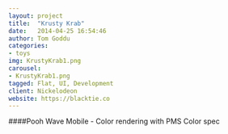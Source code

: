 ```yaml
---
layout: project
title:  "Krusty Krab"
date:   2014-04-25 16:54:46
author: Tom Goddu
categories:
- toys
img: KrustyKrab1.png
carousel:
- KrustyKrab1.png
tagged: Flat, UI, Development
client: Nickelodeon
website: https://blacktie.co
---
```

####Pooh Wave Mobile - Color rendering with PMS Color spec 
####
